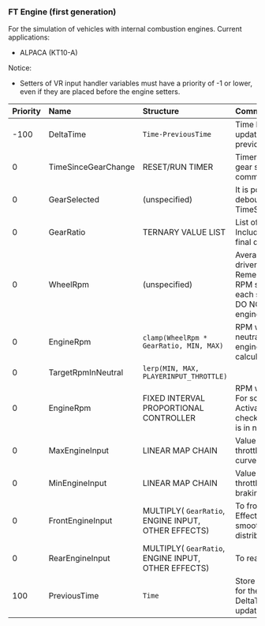 ### FT Engine (first generation)

For the simulation of vehicles with internal combustion engines. Current applications:

- ALPACA (KT10-A)

Notice:

- Setters of VR input handler variables must have a priority of -1 or lower, even if they are placed before the engine setters.

| Priority | Name | Structure | Comments |
| --- | :--- | :--- | :--- |
| -100 | DeltaTime | `Time-PreviousTime` | Time between this update and the previous update. |
| 0 | TimeSinceGearChange | RESET/RUN TIMER | Timer is reset when a gear shift is commanded. |
| 0 | GearSelected | (unspecified) | It is possible to add debounce using TimeSinceGearChange. |
| 0 | GearRatio | TERNARY VALUE LIST | List of gear ratios. Include a multiplier for final drive. |
| 0 | WheelRpm | (unspecified) | Average RPM of all driven wheels. Remember that wheel RPM sign is different on each side of the car. DO NOT use RPM from engines. |
| 0 | EngineRpm | `clamp(WheelRpm * GearRatio, MIN, MAX)` | RPM when not in neutral. Used for engine input calculations. |
| 0 | TargetRpmInNeutral | `lerp(MIN, MAX, PLAYERINPUT_THROTTLE)` | |
| 0 | EngineRpm | FIXED INTERVAL PROPORTIONAL CONTROLLER | RPM when in neutral. For sound effects only. Activator is used to check that the vehicle is in neutral gear. |
| 0 | MaxEngineInput | LINEAR MAP CHAIN | Value when engine throttle is full. Torque curve. |
| 0 | MinEngineInput | LINEAR MAP CHAIN | Value when engine throttle is zero. Engine braking curve.
| 0 | FrontEngineInput | MULTIPLY( `GearRatio`, ENGINE INPUT, OTHER EFFECTS) | To front axle engine. Effects include smoothing and torque distribution. |
| 0 | RearEngineInput | MULTIPLY( `GearRatio`, ENGINE INPUT, OTHER EFFECTS) | To rear axle engine. |
| 100 | PreviousTime | `Time` | Store the update time for the calculation of DeltaTime in the next update. |
